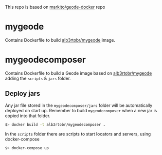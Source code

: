 This repo is based on [markito/geode-docker](https://github.com/markito/geode-docker) repo

# mygeode

Contains Dockerfile to build [alb3rtobr/mygeode](https://cloud.docker.com/u/alb3rtobr/repository/docker/alb3rtobr/mygeode) image. 


# mygeodecomposer

Contains Dockerfile to build a Geode image based on [alb3rtobr/mygeode](https://cloud.docker.com/u/alb3rtobr/repository/docker/alb3rtobr/mygeode) adding the `scripts` & `jars` folder.

## Deploy jars
Any jar file stored in the `mygeodecomposer/jars` folder will be automatically deployed on start up. Remember to build `mygeodecomposer` when a new jar is copied into that folder.

```bash
$> docker build -t alb3rtobr/mygeodecomposer .
```

In the `scripts` folder there are scripts to start locators and servers, using docker-compose

```bash
$> docker-compose up
```
